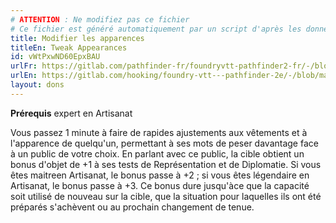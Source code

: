 ```yaml
---
# ATTENTION : Ne modifiez pas ce fichier
# Ce fichier est généré automatiquement par un script d'après les données du module Foundry VTT officiel et de sa traduction
title: Modifier les apparences
titleEn: Tweak Appearances
id: vWtPxwND60EpxBAU
urlFr: https://gitlab.com/pathfinder-fr/foundryvtt-pathfinder2-fr/-/blob/master/data/feats/vWtPxwND60EpxBAU.htm
urlEn: https://gitlab.com/hooking/foundry-vtt---pathfinder-2e/-/blob/master/packs/data/feats.db/tweak-appearances.json
layout: dons
---
```

**Prérequis** expert en Artisanat

Vous passez 1 minute à faire de rapides ajustements aux vêtements et à l'apparence de quelqu'un, permettant à ses mots de peser davantage face à un public de votre choix. En parlant avec ce public, la cible obtient un bonus d'objet de +1 à ses tests de Représentation et de Diplomatie. Si vous êtes maitreen Artisanat, le bonus passe à +2 ; si vous êtes légendaire en Artisanat, le bonus passe à +3. Ce bonus dure jusqu'àce que la capacité soit utilisé de nouveau sur la cible, que la situation pour laquelles ils ont été préparés s'achèvent ou au prochain changement de tenue.
